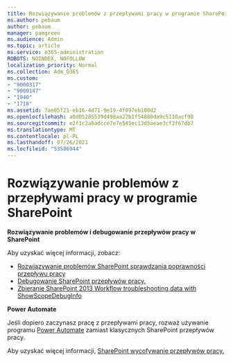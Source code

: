```yaml
---
title: Rozwiązywanie problemów z przepływami pracy w programie SharePoint
ms.author: pebaum
author: pebaum
manager: pamgreen
ms.audience: Admin
ms.topic: article
ms.service: o365-administration
ROBOTS: NOINDEX, NOFOLLOW
localization_priority: Normal
ms.collection: Adm_O365
ms.custom:
- "9000317"
- "9000147"
- "1940"
- "1718"
ms.assetid: 7ae05f21-eb16-4d71-9e19-4f097eb100d2
ms.openlocfilehash: a0d05285539d498aa27b1f54880da9c5110acf98
ms.sourcegitcommit: e2f1c3a8adcce7e7e545ec13d5aeae3cf2f67db7
ms.translationtype: MT
ms.contentlocale: pl-PL
ms.lasthandoff: 07/26/2021
ms.locfileid: "53586944"
---
```

# <a name="troubleshoot-workflows-in-sharepoint"></a>Rozwiązywanie problemów z przepływami pracy w programie SharePoint

**Rozwiązywanie problemów i debugowanie przepływów pracy w SharePoint**

Aby uzyskać więcej informacji, zobacz:

- [Rozwiązywanie problemów SharePoint sprawdzania poprawności przepływu pracy](/sharepoint/dev/general-development/troubleshooting-sharepoint-server-workflow-validation-errors-in-visio)
- [Debugowanie SharePoint przepływów pracy.](/sharepoint/dev/general-development/debugging-sharepoint-server-workflows)
- [Zbieranie SharePoint 2013 Workflow troubleshooting data with ShowScopeDebugInfo](/sharepoint/troubleshoot/workflows/gather-workflow-data)

**Power Automate**

Jeśli dopiero zaczynasz pracę z przepływami pracy, rozważ używanie programu [Power Automate](/power-automate/modern-approvals) zamiast klasycznych SharePoint przepływów pracy.

Aby uzyskać więcej informacji, [SharePoint wycofywanie przepływów pracy.](/alchemyinsights/sharepoint-workflows-retiring)
